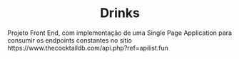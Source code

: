 <h1 align="center">Drinks</h1>
Projeto Front End, com implementação de uma Single Page Application para consumir os endpoints constantes no sítio https://www.thecocktaildb.com/api.php?ref=apilist.fun
